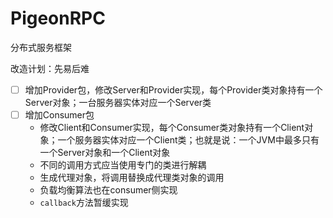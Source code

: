 # PigeonRPC
分布式服务框架

改造计划：先易后难
- [ ] 增加Provider包，修改Server和Provider实现，每个Provider类对象持有一个Server对象；一台服务器实体对应一个Server类
- [ ] 增加Consumer包
  - 修改Client和Consumer实现，每个Consumer类对象持有一个Client对象；一个服务器实体对应一个Client类；也就是说：一个JVM中最多只有一个Server对象和一个Client对象
  - 不同的调用方式应当使用专门的类进行解耦
  - 生成代理对象，将调用替换成代理类对象的调用
  - 负载均衡算法也在consumer侧实现
  - `callback`方法暂缓实现
